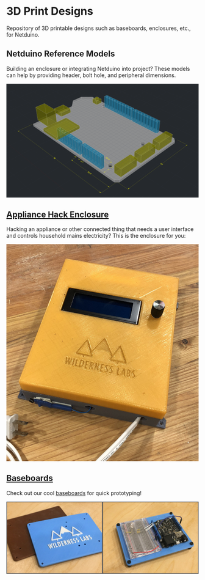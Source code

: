 # 3D Print Designs

Repository of 3D printable designs such as baseboards, enclosures, etc., for Netduino.

## Netduino Reference Models

Building an enclosure or integrating Netduino into project? These models can help by providing header, bolt hole, and peripheral dimensions.

![](Netduino_Reference_Models/N3WiFi.png)

## [Appliance Hack Enclosure](Enclosures/ApplianceControl)

Hacking an appliance or other connected thing that needs a user interface and controls household mains electricity? This is the enclosure for you:

![](Enclosures/ApplianceControl/Front_Medium.jpg)

## [Baseboards](Baseboards/)

Check out our cool [baseboards](Baseboards/) for quick prototyping!

![](Baseboards/Standard_Halfsize_Breadboard/Baseboard.jpg)
